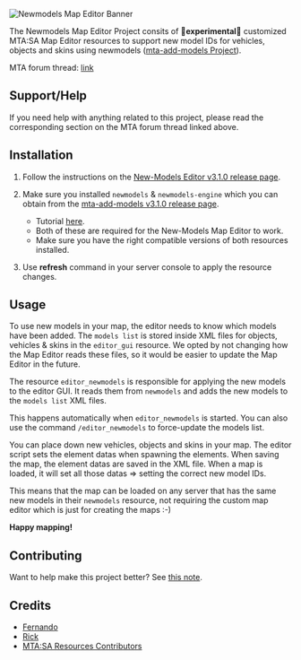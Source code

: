 ![Newmodels Map Editor Banner](https://i.imgur.com/ln6mrLr.png)

The Newmodels Map Editor Project consits of **🧬experimental🧬** customized MTA:SA Map Editor resources to support new model IDs for vehicles, objects and skins using newmodels ([mta-add-models Project](https://github.com/Fernando-A-Rocha/mta-add-models#readme)).

MTA forum thread: [link](https://forum.mtasa.com/topic/133212-rel-add-new-models-library/#comment-1003395)

## Support/Help

If you need help with anything related to this project, please read the corresponding section on the MTA forum thread linked above.

## Installation

1. Follow the instructions on the [New-Models Editor v3.1.0 release page](https://github.com/Fernando-A-Rocha/mtasa-resources/releases/tag/v3.1.0-newmodels-editor).

2. Make sure you installed `newmodels` & `newmodels-engine` which you can obtain from the [mta-add-models v3.1.0 release page](https://github.com/Fernando-A-Rocha/mta-add-models/releases/tag/v3.1.0).
    * Tutorial [here](/README.md#install).
    * Both of these are required for the New-Models Map Editor to work.
    * Make sure you have the right compatible versions of both resources installed.

3. Use **refresh** command in your server console to apply the resource changes.

## Usage

To use new models in your map, the editor needs to know which models have been added. The `models list` is stored inside XML files for objects, vehicles & skins in the `editor_gui` resource. We opted by not changing how the Map Editor reads these files, so it would be easier to update the Map Editor in the future.

The resource `editor_newmodels` is responsible for applying the new models to the editor GUI. It reads them from `newmodels` and adds the new models to the `models list` XML files.

This happens automatically when `editor_newmodels` is started. You can also use the command `/editor_newmodels` to force-update the models list.

You can place down new vehicles, objects and skins in your map. The editor script sets the element datas when spawning the elements.
When saving the map, the element datas are saved in the XML file. When a map is loaded, it will set all those datas => setting the correct new model IDs.

This means that the map can be loaded on any server that has the same new models in their `newmodels` resource, not requiring the custom map editor which is just for creating the maps :-)

**Happy mapping!**

## Contributing

Want to help make this project better? See [this note](https://github.com/Fernando-A-Rocha/mta-add-models#final-note).

## Credits

* [Fernando](https://github.com/Fernando-A-Rocha)
* [Rick](https://github.com/httpRick)
* [MTA:SA Resources Contributors](https://github.com/multitheftauto/mtasa-resources)
